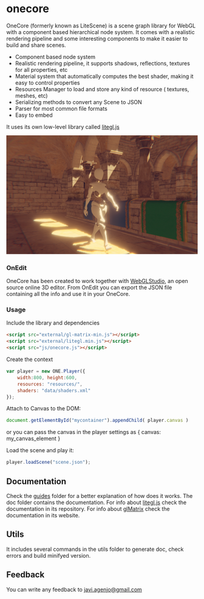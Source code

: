 # onecore

OneCore (formerly known as LiteScene) is a scene graph library for WebGL with a component based hierarchical node system.
It comes with a realistic rendering pipeline and some interesting components to make it easier to build and share scenes.

 * Component based node system
 * Realistic rendering pipeline, it supports shadows, reflections, textures for all properties, etc
 * Material system that automatically computes the best shader, making it easy to control properties
 * Resources Manager to load and store any kind of resource ( textures, meshes, etc)
 * Serializing methods to convert any Scene to JSON
 * Parser for most common file formats
 * Easy to embed

 It uses its own low-level library called [litegl.js](https://github.com/jagenjo/litegl.js)

![litescene-screenshot.png](litescene-screenshot.png "LiteScene")


### OnEdit ###

OneCore has been created to work together with [WebGLStudio](https://webglstudio.org), an open source online 3D editor.
From OnEdit you can export the JSON file containing all the info and use it in your OneCore.

### Usage ###

Include the library and dependencies
```html
<script src="external/gl-matrix-min.js"></script>
<script src="external/litegl.min.js"></script>
<script src="js/onecore.js"></script>
```

Create the context
```js
var player = new ONE.Player({
	width:800, height:600,
	resources: "resources/",
	shaders: "data/shaders.xml"
});
```

Attach to Canvas to the DOM:
```js
document.getElementById("mycontainer").appendChild( player.canvas )
```
or you can pass the canvas in the player settings as { canvas: my_canvas_element }

Load the scene and play it:
```js
player.loadScene("scene.json");
```


Documentation
-------------
Check the [guides](guides) folder for a better explanation of how does it works.
The doc folder contains the documentation.
For info about [litegl.js](https://github.com/jagenjo/litegl.js) check the documentation in its repository.
For info about [glMatrix](http://glmatrix.com) check the documentation in its website.

Utils
-----

It includes several commands in the utils folder to generate doc, check errors and build minifyed version.


Feedback
--------

You can write any feedback to javi.agenjo@gmail.com
